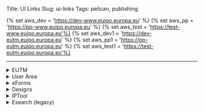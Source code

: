 Title: UI Links
Slug: ui-links
Tags: pelican, publishing

{% set aws_dev = 'https://dev-www.euipo.europa.eu' %}
{% set aws_pp = 'https://pp-www.euipo.europa.eu' %}
{% set aws_test = 'https://test-www.euipo.europa.eu'%}
{% set aws_dev1 = 'https://dev-eutm.euipo.europa.eu' %}
{% set aws_pp1 = 'https://pp-eutm.euipo.europa.eu' %}
{% set aws_test1 = 'https://test-eutm.euipo.europa.eu'%}

---

<details>
	<summary> EUTM </summary>
    <ul>
        <li><a href="{{aws_dev}}/en/trade-marks" target="_blank">integration</a></li>
        <li><a href="{{aws_pp}}/en/trade-marks" target="_blank">preprod</a></li>
        <li><a href="{{aws_test}}/en/trade-marks" target="_blank">test</a></li>
    </ul>
</details>

<details>
	<summary> User Area </summary> 
    <ul>
        <li><a href="{{aws_dev}}/en/old-user-area" target="_blank">integration - old-user-area</a></li>
        <li><a href="{{aws_dev}}/en/user-area" target="_blank">integration - new-user-area</a></li>
		
        <li><a href="{{aws_pp}}/en/old-user-area" target="_blank">preprod - old-user-area</a></li>
        <li><a href="{{aws_pp}}/en/user-area" target="_blank">preprod - new-user-area</a></li>
		
        <li><a href="{{aws_test}}/en/old-user-area" target="_blank">test - old-user-area</a></li>
        <li><a href="{{aws_test}}/en/user-area" target="_blank">test- new-user-area</a></li>
    </ul>    
</details>

<details>
	<summary> eForms </summary>
    <ul>
        <li><a href="{{aws_dev1}}/eutm-efiling/" target="_blank">integration</a></li>
        <li><a href="{{aws_pp1}}/eutm-efiling/" target="_blank">preprod</a></li>
        <li><a href="{{aws_test1}}/eutm-efiling/" target="_blank">test</a></li>
    </ul>
</details>

<details>
	<summary> Designs </summary> 
    <ul>
        <li><a href="https://integration.euipo.europa.eu/design-efiling" target="_blank">integration</a></li>
        <li><a href="https://pp.euipo.europa.eu/design-efiling" target="_blank">preprod</a></li>
        <li><a href="https://test.euipo.europa.eu/design-efiling" target="_blank">test</a></li>
    </ul>    
</details>

<details>
	<summary> IPTool </summary> 
    <ul>
        <li><a href="http://int-iptool-1-lbr.dev.oami.eu/#search" target="_blank">integration</a></li>
        <li><a href="http://pp-ipt-iptool-lbr.test.oami.eu/#search" target="_blank">preprod</a></li>
        <li><a href="http://test-iptool-1-lbr.dev.oami.eu/#search" target="_blank">test</a></li>
    </ul>    
</details>

<details>
	<summary> Esearch (legacy)</summary> 
       <ul>
        <li> 
            <details>
            <summary> Trademarks </summary> 
                <ul>
                    <li><a href="https://integration.euipo.europa.eu/eSearch/#advanced/trademarks" target="_blank">integration</a></li>
                    <li><a href="https://pp.euipo.europa.eu/eSearch/#advanced/trademarks" target="_blank">preprod</a></li>
                    <li><a href="https://test.euipo.europa.eu/eSearch/#advanced/trademarks" target="_blank">test</a></li>
                    <li><a href="https://euipo.europa.eu/eSearch/#advanced/trademarks" target="_blank">prod</a></li>
                </ul>   
            </details>
        </li>
        <li> <details>
            <summary> Designs </summary> 
                <ul>
                    <li><a href="https://integration.euipo.europa.eu/eSearch/#details/designs/099010506-0001" target="_blank">integration</a></li>
                    <li><a href="https://pp.euipo.europa.eu/eSearch/#details/designs/099010506-0001" target="_blank">preprod</a></li>
                    <li><a href="https://test.euipo.europa.eu/eSearch/#details/designs/099010506-0001" target="_blank">test</a></li>
                    <li><a href="https://euipo.europa.eu/eSearch/#details/designs/099010506-0001" target="_blank">prod</a></li>
                </ul> 
            </details>
        </li>
      </ul>
</details>
